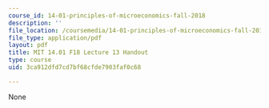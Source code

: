 ```yaml
---
course_id: 14-01-principles-of-microeconomics-fall-2018
description: ''
file_location: /coursemedia/14-01-principles-of-microeconomics-fall-2018/3ca912dfd7cd7bf68cfde7903faf0c68_MIT14_01F18_handout13.pdf
file_type: application/pdf
layout: pdf
title: MIT 14.01 F18 Lecture 13 Handout
type: course
uid: 3ca912dfd7cd7bf68cfde7903faf0c68

---
```

None